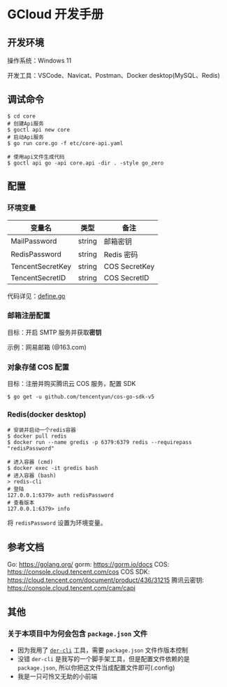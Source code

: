 # GCloud 开发手册

## 开发环境

操作系统：Windows 11

开发工具：VSCode、Navicat、Postman、Docker desktop(MySQL、Redis)

## 调试命令

```shell
$ cd core
# 创建Api服务
$ goctl api new core
# 启动Api服务
$ go run core.go -f etc/core-api.yaml

# 使用api文件生成代码
$ goctl api go -api core.api -dir . -style go_zero
```

## 配置

### 环境变量

| 变量名           | 类型   | 备注          |
| ---------------- | ------ | ------------- |
| MailPassword     | string | 邮箱密钥      |
| RedisPassword    | string | Redis 密码    |
| TencentSecretKey | string | COS SecretKey |
| TencentSecretID  | string | COS SecretID  |

代码详见：[define.go](/core/define/define.go)

### 邮箱注册配置

目标：开启 SMTP 服务并获取**密钥**

示例：网易邮箱 (@163.com)

### 对象存储 COS 配置

目标：注册并购买腾讯云 COS 服务，配置 SDK

```shell
$ go get -u github.com/tencentyun/cos-go-sdk-v5
```

### Redis(docker desktop)

```shell
# 安装并启动一个redis容器
$ docker pull redis
$ docker run --name gredis -p 6379:6379 redis --requirepass "redisPassword"

# 进入容器 (cmd)
$ docker exec -it gredis bash
# 进入容器 (bash)
> redis-cli
# 登陆
127.0.0.1:6379> auth redisPassword
# 查看版本
127.0.0.1:6379> info
```

将 `redisPassword` 设置为环境变量。

## 参考文档

Go: https://golang.org/
gorm: https://gorm.io/docs
COS: https://console.cloud.tencent.com/cos
COS SDK: https://cloud.tencent.com/document/product/436/31215
腾讯云密钥: https://console.cloud.tencent.com/cam/capi

## 其他

### 关于本项目中为何会包含 `package.json` 文件

- 因为我用了 [`der-cli`](https://der-cli.vercel.app) 工具，需要 `package.json` 文件作版本控制
- 没错 `der-cli` 是我写的一个脚手架工具，但是配置文件依赖的是 `package.json`, 所以你把这文件当成配置文件即可(.config)
- 我是一只可怜又无助的小前端
